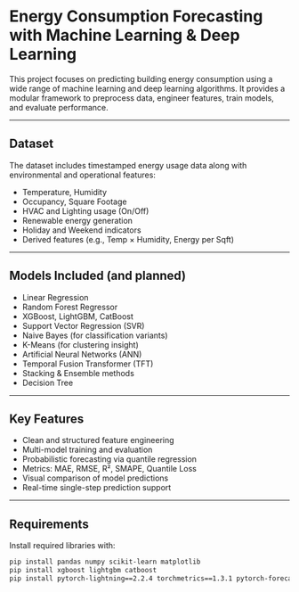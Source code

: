# Energy Consumption Forecasting with Machine Learning & Deep Learning

This project focuses on predicting building energy consumption using a wide range of machine learning and deep learning algorithms. It provides a modular framework to preprocess data, engineer features, train models, and evaluate performance.

---

## Dataset

The dataset includes timestamped energy usage data along with environmental and operational features:

- Temperature, Humidity
- Occupancy, Square Footage
- HVAC and Lighting usage (On/Off)
- Renewable energy generation
- Holiday and Weekend indicators
- Derived features (e.g., Temp × Humidity, Energy per Sqft)

---

## Models Included (and planned)

- Linear Regression  
- Random Forest Regressor  
- XGBoost, LightGBM, CatBoost  
- Support Vector Regression (SVR)  
- Naive Bayes (for classification variants)  
- K-Means (for clustering insight)  
- Artificial Neural Networks (ANN)  
- Temporal Fusion Transformer (TFT)  
- Stacking & Ensemble methods
- Decision Tree

---

## Key Features

- Clean and structured feature engineering
- Multi-model training and evaluation
- Probabilistic forecasting via quantile regression
- Metrics: MAE, RMSE, R², SMAPE, Quantile Loss
- Visual comparison of model predictions
- Real-time single-step prediction support

---

## Requirements

Install required libraries with:
```bash
pip install pandas numpy scikit-learn matplotlib
pip install xgboost lightgbm catboost
pip install pytorch-lightning==2.2.4 torchmetrics==1.3.1 pytorch-forecasting==1.4.0
